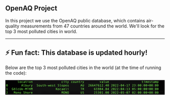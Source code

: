 ## OpenAQ Project

In this project we use the OpenAQ public database, which contains air-quality
measurements from 47 countries around the world. We'll look for the top 3 most polluted 
cities in world.

---
⚡ Fun fact: This database is updated hourly!
---

Below are the top 3 most polluted cities in the world (at the time of running the code):

![Top 3](images/Top3Cities.png)